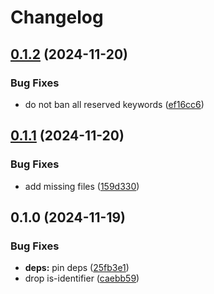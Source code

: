 # Changelog

## [0.1.2](https://github.com/boneskull/to-keypath/compare/to-keypath-v0.1.1...to-keypath-v0.1.2) (2024-11-20)


### Bug Fixes

* do not ban all reserved keywords ([ef16cc6](https://github.com/boneskull/to-keypath/commit/ef16cc62f21dea385effd796650579f0bc68487d))

## [0.1.1](https://github.com/boneskull/to-keypath/compare/to-keypath-v0.1.0...to-keypath-v0.1.1) (2024-11-20)


### Bug Fixes

* add missing files ([159d330](https://github.com/boneskull/to-keypath/commit/159d330e6c5ad089c142fe045f1b78d8a73416ed))

## 0.1.0 (2024-11-19)


### Bug Fixes

* **deps:** pin deps ([25fb3e1](https://github.com/boneskull/to-keypath/commit/25fb3e18966023f64a8028b94a1e47bc538c0caa))
* drop is-identifier ([caebb59](https://github.com/boneskull/to-keypath/commit/caebb59baa3e566eb813bc382a11f0ecbaf041f0))
